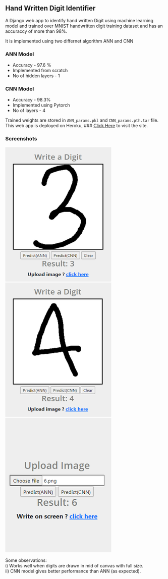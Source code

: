 ## Hand Written Digit Identifier 

A Django web app to identify hand written Digit using machine learning model and trained over MNIST handwritten digit training dataset and has an accuraccy of more than 98%.<br>

It is implemented using two differnet algorithm ANN and CNN

### ANN Model
<ul>
 <li>Accuracy - 97.6 %</li>
 <li>Implemented from scratch </li>
 <li>No of hidden layers - 1 </li>
</ul>

### CNN Model
<ul>
 <li>Accuracy - 98.3%</li>
 <li>Implemented using Pytorch </li>
 <li> No of layers - 4 </li>
</ul>


Trained weights are stored in ```ANN_params.pkl``` and ```CNN_params.pth.tar``` file.<br>
This web app is deployed on Heroku,  ### [Click Here](https://mlapps.herokuapp.com/digit) to visit the site.

### Screenshots


![plot](./Screenshots/Screenshot1.png) ![plot](./Screenshots/Screenshot2.png) ![plot](./Screenshots/Screenshot3.png)

Some observations:<br>
i) Works well when digits are drawn in mid of canvas with full size.<br>
ii) CNN model gives better performance than ANN (as expected). 
